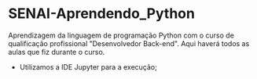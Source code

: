 # SENAI-Aprendendo_Python
Aprendizagem da linguagem de programação Python com o curso de qualificação profissional "Desenvolvedor Back-end". Aqui haverá todos as aulas que fiz durante o curso.

- Utilizamos a IDE Jupyter para a execução;
